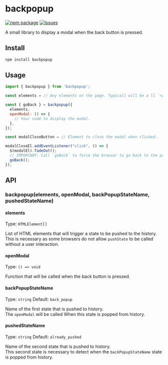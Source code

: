 # backpopup

[![npm package][npm-img]][npm-url] [![Issues][issues-img]][issues-url]

A small library to display a modal when the back button is pressed.

## Install

```bash
npm install backpopup
```

## Usage

```javascript
import { backpopup } from 'backpopup';

const elements = // Any elements on the page. Typicall will be a ll `<a>` tags.

const { goBack } = backpopup({
  elements,
  openModal: () => {
    // Your code to display the modal.
  },
});

const modalCloseButton = // Element to close the modal when clicked.

modalCloseEl.addEventListener("click", () => {
  $(modalEl).fadeOut();
  // IMPORTANT: Call `goBack` to force the browser to go back to the previous page.
  goBack();
});
```

## API

### backpopup(elements, openModal, backPopupStateName, pushedStateName)

#### elements

Type: `HTMLElement[]`

List of HTML elements that will trigger a state to be pushed to the history.  
This is necessary as some browsers do not allow `pushState` to be called without a user interaction.

#### openModal

Type: `() => void`

Function that will be called when the back button is pressed.

#### backPopupStateName

Type: `string`
Default: `back_popup`

Name of the first state that is pushed to history.  
The `openModal` will be called When this state is popped from history.

#### pushedStateName

Type: `string`
Default: `already_pushed`

Name of the second state that is pushed to history.  
This second state is necessary to detect when the `backPopupStateName` state is popped from history.

[npm-img]: https://img.shields.io/npm/v/backpopup
[npm-url]: https://www.npmjs.com/package/backpopup
[issues-img]: https://img.shields.io/github/issues/diskshima/backpopup
[issues-url]: https://github.com/diskshima/backpopup/issues
